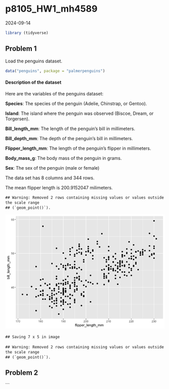 p8105_HW1_mh4589
================
2024-09-14

``` r
library (tidyverse)
```

## Problem 1

Load the penguins dataset.

``` r
data("penguins", package = "palmerpenguins")
```

#### Description of the dataset

Here are the variables of the penguins dataset:

**Species**: The species of the penguin (Adelie, Chinstrap, or Gentoo).

**Island**: The island where the penguin was observed (Biscoe, Dream, or
Torgersen).

**Bill_length_mm**: The length of the penguin’s bill in millimeters.

**Bill_depth_mm**: The depth of the penguin’s bill in millimeters.

**Flipper_length_mm**: The length of the penguin’s flipper in
millimeters.

**Body_mass_g**: The body mass of the penguin in grams.

**Sex**: The sex of the penguin (male or female)

The data set has 8 columns and 344 rows.

The mean flipper length is 200.9152047 milimeters.

    ## Warning: Removed 2 rows containing missing values or values outside the scale range
    ## (`geom_point()`).

![](p8105_hw1_mh4589_files/figure-gfm/penguin_plot-1.png)<!-- -->

    ## Saving 7 x 5 in image

    ## Warning: Removed 2 rows containing missing values or values outside the scale range
    ## (`geom_point()`).

## Problem 2

\`\`\`
